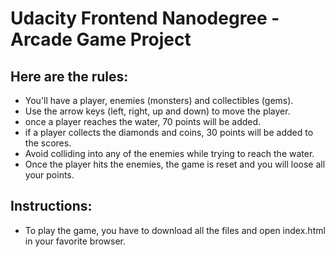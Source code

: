 Udacity Frontend Nanodegree - Arcade Game Project
=================================================

## Here are the rules:

- You'll have a player, enemies (monsters) and collectibles (gems).
- Use the arrow keys (left, right, up and down) to move the player.
- once a player reaches the water, 70 points will be added.
- if a player collects the diamonds and coins, 30 points will be added to the scores.
- Avoid colliding into any of the enemies while trying to reach the water.
- Once the player hits the enemies, the game is reset and you will loose all your points.

## Instructions:
- To play the game, you have to download all the files and open index.html in your favorite browser.


